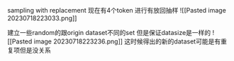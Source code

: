 sampling with replacement
现在有4个token
进行有放回抽样
![[Pasted image 20230718223033.png]]

建立一些random的跟origin dataset不同的set
但是保证datasize是一样的
![[Pasted image 20230718223236.png]]
这时候得出的新的dataset可能是有重复项但是没关系
